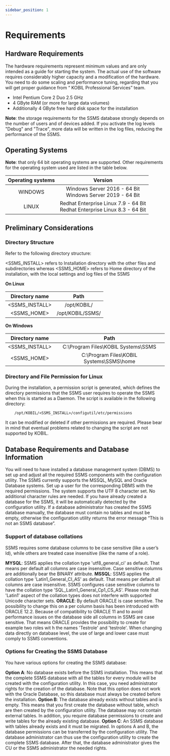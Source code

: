 ```yaml
---
sidebar_position: 1
---
```

# Requirements

## Hardware Requirements
The hardware requirements represent minimum values and are only intended as a guide for starting the system. The actual use of the software requires considerably higher capacity and a modification of the hardware. You need to do some scaling and performance tuning, regarding that you will get proper guidance from “ KOBIL Professional Services” team.

- Intel Pentium Core 2 Duo 2.5 GHz
- 4 GByte RAM (or more for large data volumes)
- Additionally 4 GByte free hard disk space for the installation

**Note**: the storage requirements for the SSMS database strongly depends on the number of users and of devices added. If you activate the log levels "Debug" and "Trace", more data will be written in the log files, reducing the performance of the SSMS.

## Operating Systems

**Note**: that only 64 bit operating systems are supported. Other requirements for the operating system used are listed in the table below.

| Operating systems 	|                                  Version                                  	|
|:-----------------:	|:-------------------------------------------------------------------------:	|
| WINDOWS           	| Windows Server 2016 - 64 Bit<br/>  Windows Server 2019 - 64 Bit              	|
| LINUX             	| Redhat Enterprise Linux 7.9 - 64 Bit<br/> Redhat Enterprise Linux 8.3 - 64 Bit|

## Preliminary Considerations
### Directory Structure


Refer to the following directory structure:

<SSMS_INSTALL> refers to Installation directory with the other files and subdirectories whereas <SSMS_HOME> refers to Home directory of the installation, with the local settings and log files of the SSMS 

**On Linux**

| **Directory name**|      **Path**       	|
|:-----------------:|:---------------------:|
| <SSMS_INSTALL>    |    /opt/KOBIL/        |
| <SSMS_HOME>       |   /opt/KOBIL/SSMS/    |
 

**On Windows**

| **Directory name**|      **Path**                           |
|:-----------------:|:-------------------------------------------:|
| <SSMS_INSTALL>    |   C:\Program Files\KOBIL Systems\SSMS       |
| <SSMS_HOME>       |   C:\Program Files\KOBIL Systems\SSMS\home  |


### Directory and File Permission for Linux
During the installation, a permission script is generated, which defines the directory permissions that the SSMS user requires to operate the SSMS when this is started as a Daemon.
The script is available in the following directory:

        /opt/KOBIL/<SSMS_INSTALL>/configutil/etc/permissions

It can be modified or deleted if other permissions are required. Please bear in mind that eventual problems related to changing the script are not supported by KOBIL.

## Database Requirements and Database Information
You will need to have installed a database management system (DBMS) to set up and adjust all the required SSMS components with the configuration utility. The SSMS currently supports the MSSQL, MySQL and Oracle Database systems. Set up a user for the corresponding DBMS with the required permissions. The system supports the UTF 8 character set. No additional character rules are needed. If you have already created a database for the SSMS, it will be automatically detected by the configuration utility. If a database administrator has created the SSMS database manually, the database must contain no tables and must be empty, otherwise the configuration utility returns the error message “This is not an SSMS database”.

### Support of database collations
SSMS requires some database columns to be case sensitive (like a user’s Id), while others are treated case insensitive (like the name of a role).

**MYSQL**: SSMS applies the collation type 'utf8_general_ci' as default. That means per default all columns are case insensitive. Case sensitive columns are additionally bear the BINARY attribute.
**MSSQL**: SSMS applies the collation type 'Latin1_General_CI_AS' as default. That means per default all columns are case insensitive. SSMS configures case sensitive columns to have the collation type 'SQL_Latin1_General_Cp1_CS_AS'. Please note that 'Latin1' aspect of the collation types does not interfere with supported Unicode character sets.
**ORACLE**: By default ORACLE is case sensitive. The possibility to change this on a per column basis has been introduced with ORACLE 12.2. Because of compatibility to ORACLE 11 and to avoid performance issues on the database side all columns in SSMS are case sensitive. That means ORACLE provides the possibility to create for example two roles wit h the names 'Testrole' and 'testrole'. When changing data directly on database level, the use of large and lower case must comply to SSMS conventions.

### Options for Creating the SSMS Database
You have various options for creating the SSMS database:

**Option A**: No database exists before the SSMS installation. This means that the complete SSMS database with all the tables for every module will be created with the configuration utility. In this case, you need administrator rights for the creation of the database. Note that this option does not work with the Oracle Database, so this database must always be created before the installation.
**Option B**: The database already exists without tables and is empty. This means that you first create the database without table, which are then created by the configuration utility. The database may not contain external tables. In addition, you require database permissions to create and write tables for the already existing database.
**Option C**: An SSMS database with tables already exists and it must be migrated.
In options A and B, the database permissions can be transferred by the configuration utility. The database administrator can thus use the configuration utility to create the complete SSMS database. After that, the database administrator gives the CU or the SSMS administrator the needed rights.